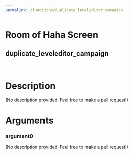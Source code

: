 ```yaml
---
permalink: /functions/duplicate_leveleditor_campaign
---
```

# Room of Haha Screen  
## duplicate_leveleditor_campaign  
&nbsp;  
# Description  
(No description provided. Feel free to make a pull request!) 
&nbsp;  
# Arguments
### argument0
(No description provided. Feel free to make a pull request!)
&nbsp;  


